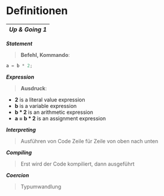 # Definitionen

| _**Up & Going 1**_ |
|---|

_**Statement**_
> **Befehl, Kommando**:
```javascript
a = b * 2;
```

_**Expression**_
> **Ausdruck**:
- **2** is a literal value expression
- **b** is a variable expression
- **b * 2** is an arithmetic expression
- **a = b * 2** is an assignment expression

_**Interpreting**_
> Ausführen von Code Zeile für Zeile von oben nach unten

_**Compiling**_
> Erst wird der Code kompiliert, dann ausgeführt

_**Coercion**_
> Typumwandlung
